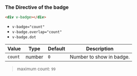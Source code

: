 ### The Directive of the badge

```html
<div v-badge></div>
```

- `v-badge="count"`
- `v-badge.overlap="count"`
- `v-badge.dot`

| Value   | Type   | Default | Description              |
| ------- | ------ | ------- | ------------------------ |
| `count` | number | `0`     | Number to show in badge. |

> maximum count: `99`
